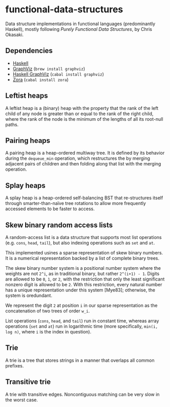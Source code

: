 functional-data-structures
==========================

Data structure implementations in functional languages (predominantly Haskell), mostly following *Purely Functional Data Structures*, by Chris Okasaki.

Dependencies
------------

- [Haskell](http://www.haskell.org/haskellwiki/Haskell)
- [GraphViz](http://graphviz.org/) (`brew install graphviz`)
- [Haskell GraphViz](https://hackage.haskell.org/package/graphviz) (`cabal install graphviz`)
- [Zora](https://hackage.haskell.org/package/Zora-1.1.9) (`cabal install zora`)

Leftist heaps
------------
A leftist heap is a (binary) heap with the property that the rank of the left child of any node is greater than or equal to the rank of the right child, where the rank of the node is the minimum of the lengths of all its root-null paths.

Pairing heaps
-------------
A pairing heap is a heap-ordered multiway tree. It is defined by its behavior during the `dequeue_min` operation, which restructures the by merging adjacent pairs of children and then folding along that list with the merging operation.

Splay heaps
-----------
A splay heap is a heap-ordered self-balancing BST that re-structures itself through smarter-than-naïve tree rotations to allow more frequently accessed elements to be faster to access.

Skew binary random access lists
-------------------------------
A random-access list is a data structure that supports most list operations (e.g. `cons`, `head`, `tail`), but also indexing operations such as `set` and `at`.

This implemented usines a sparse representation of skew binary numbers. It is a numerical representation backed by a list of complete binary trees.

The skew binary number system is a positional number system where the weights are not `2^i`, as in traditional binary, but rather `2^(i+1) - 1`. Digits are allowed to be `0`, `1`, or `2`, with the restriction that only the least significant nonzero digit is allowed to be `2`. With this restriction, every natural number has a unique representation under this system [Mye83]; otherwise, the system is oredundant.

We represent the digit `2` at position `i` in our sparse representation as the concatenation of two trees of order `w_i`.

List operations (`cons`, `head`, and `tail`) run in constant time, whereas array operations (`set` and `at`) run in logarithmic time (more specifically, `min(i, log n)`, where `i` is the index in question).

Trie
----
A trie is a tree that stores strings in a manner that overlaps all common prefixes.

Transitive trie
---------------
A trie with transitive edges. Noncontiguous matching can be very slow in the worst case.